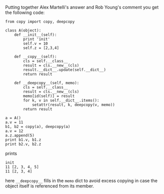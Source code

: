 Putting together Alex Martelli's answer and Rob Young's comment you get the following code:

    from copy import copy, deepcopy
    
    class A(object):
        def __init__(self):
            print 'init'
            self.v = 10
            self.z = [2,3,4]
    
        def __copy__(self):
            cls = self.__class__
            result = cls.__new__(cls)
            result.__dict__.update(self.__dict__)
            return result
        
        def __deepcopy__(self, memo):
            cls = self.__class__
            result = cls.__new__(cls)
            memo[id(self)] = result
            for k, v in self.__dict__.items():
                setattr(result, k, deepcopy(v, memo))
            return result
                
    a = A()
    a.v = 11
    b1, b2 = copy(a), deepcopy(a)
    a.v = 12
    a.z.append(5)
    print b1.v, b1.z
    print b2.v, b2.z

prints

    init
    11 [2, 3, 4, 5]
    11 [2, 3, 4]

here `__deepcopy__` fills in the `memo` dict to avoid excess copying in case the object itself is referenced from its member.
